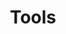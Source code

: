 ---
layout: page
title: Tools
nav: true
nav_order: 6
dropdown: true
children: 
    - title: RXCUI Tool
      permalink: https://rx-extraction.pop.pharmacy.ufl.edu/
---